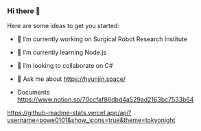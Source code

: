 ### Hi there 👋

Here are some ideas to get you started:

- 🔭 I’m currently working on Surgical Robot Research Institute
- 🌱 I’m currently learning Node.js
- 👯 I’m looking to collaborate on C#

- 💬 Ask me about 
https://hyunjin.space/
- Documents 
https://www.notion.so/70ccfaf86dbd4a529ad2163bc7533b64

https://github-readme-stats.vercel.app/api?username=powe0101&show_icons=true&theme=tokyonight
